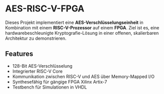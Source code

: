 # AES-RISC-V-FPGA

Dieses Projekt implementiert eine **AES-Verschlüsselungseinheit** in Kombination mit einem **RISC-V-Prozessor** auf einem **FPGA**. Ziel ist es, eine hardwarebeschleunigte Kryptografie-Lösung in einer offenen, skalierbaren Architektur zu demonstrieren.

## Features

- 128-Bit AES-Verschlüsselung
- Integrierter RISC-V Core 
- Kommunikation zwischen RISC-V und AES über Memory-Mapped I/O
- Synthesefähig für gängige FPGA Xilinx Artix-7
- Testbench für Simulationen in VHDL



